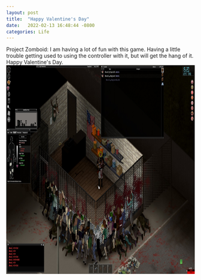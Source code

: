 ```yaml
---
layout: post
title:  "Happy Valentine's Day"
date:   2022-02-13 16:48:44 -0800
categories: Life
---
```

Project Zomboid:
I am having a lot of fun with this game. Having a little trouble getting used to using the controller
with it, but will get the hang of it. Happy Valentine's Day. 
<br clear="all">
<img src="/images/project-zomboid.jpg" width="991" height="557" alt="">

 

